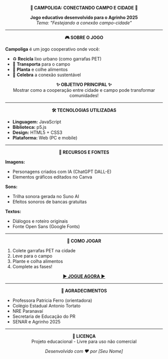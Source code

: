 
<p align="center">
  <strong>🌱 CAMPOLIGA: CONECTANDO CAMPO E CIDADE 🌱</strong>
</p>

<p align="center">
  <strong>Jogo educativo desenvolvido para o Agrinho 2025</strong><br>
  <em>Tema: "Festejando a conexão campo-cidade"</em>
</p>

---

<p align="center">
  <strong>🎮 SOBRE O JOGO</strong>
</p>

**Campoliga** é um jogo cooperativo onde você:
- ♻️ **Recicla** lixo urbano (como garrafas PET)
- 🚚 **Transporta** para o campo
- 🌱 **Planta** e colhe alimentos
- 🎉 **Celebra** a conexão sustentável

<p align="center">
  <strong>✨ OBJETIVO PRINCIPAL ✨</strong><br>
  Mostrar como a cooperação entre cidade e campo pode transformar comunidades!
</p>

---

<p align="center">
  <strong>🛠 TECNOLOGIAS UTILIZADAS</strong>
</p>

- **Linguagem:** JavaScript
- **Biblioteca:** p5.js
- **Design:** HTML5 + CSS3
- **Plataforma:** Web (PC e mobile)

---

<p align="center">
  <strong>🎨 RECURSOS E FONTES</strong>
</p>

**Imagens:**
- Personagens criados com IA (ChatGPT DALL-E)
- Elementos gráficos editados no Canva

**Sons:**
- Trilha sonora gerada no Suno AI
- Efeitos sonoros de bancas gratuitas

**Textos:**
- Diálogos e roteiro originais
- Fonte Open Sans (Google Fonts)

---

<p align="center">
  <strong>🎯 COMO JOGAR</strong>
</p>

1. Colete garrafas PET na cidade
2. Leve para o campo
3. Plante e colha alimentos
4. Complete as fases!

<p align="center">
  <a href="https://editor.p5js.org/ana.moura.oliveira15/sketches/zLvPpebSM">
    <strong>▶️ JOGUE AGORA ▶️</strong>
  </a>
</p>

---

<p align="center">
  <strong>🙏 AGRADECIMENTOS</strong>
</p>

- Professora Patricia Ferro (orientadora)
- Colégio Estadual Antonio Tortato
- NRE Paranavaí
- Secretaria de Educação do PR
- SENAR e Agrinho 2025

---

<p align="center">
  <strong>📜 LICENÇA</strong><br>
  Projeto educacional - Livre para uso não comercial
</p>

<p align="center">
  <em>Desenvolvido com ❤️ por [Seu Nome]</em>
</p>
